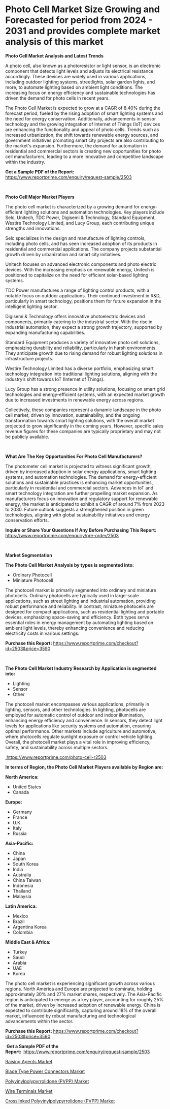 <p><h1>Photo Cell Market Size Growing and Forecasted for period from 2024 - 2031 and provides complete market analysis of this market</h1></p><p><strong>Photo Cell Market Analysis and Latest Trends</strong></p>
<p><p>A photo cell, also known as a photoresistor or light sensor, is an electronic component that detects light levels and adjusts its electrical resistance accordingly. These devices are widely used in various applications, including outdoor lighting systems, streetlights, solar garden lights, and more, to automate lighting based on ambient light conditions. The increasing focus on energy efficiency and sustainable technologies has driven the demand for photo cells in recent years.</p><p>The Photo Cell Market is expected to grow at a CAGR of 8.40% during the forecast period, fueled by the rising adoption of smart lighting systems and the need for energy conservation. Additionally, advancements in sensor technology and the growing integration of Internet of Things (IoT) devices are enhancing the functionality and appeal of photo cells. Trends such as increased urbanization, the shift towards renewable energy sources, and government initiatives promoting smart city projects are also contributing to the market's expansion. Furthermore, the demand for automation in residential and commercial sectors is creating new opportunities for photo cell manufacturers, leading to a more innovative and competitive landscape within the industry.</p></p>
<p><strong>Get a Sample PDF of the Report:&nbsp;</strong> <a href="https://www.reportprime.com/enquiry/request-sample/2503">https://www.reportprime.com/enquiry/request-sample/2503</a></p>
<p>&nbsp;</p>
<p><strong>Photo Cell Major Market Players</strong></p>
<p><p>The photo cell market is characterized by a growing demand for energy-efficient lighting solutions and automation technologies. Key players include Selc, Unitech, TDC Power, Digisemi & Technology, Standard Equipment, Westire Technology Limited, and Lucy Group, each contributing unique strengths and innovations.</p><p>Selc specializes in the design and manufacture of lighting controls, including photo cells, and has seen increased adoption of its products in residential and commercial applications. The company projects substantial growth driven by urbanization and smart city initiatives.</p><p>Unitech focuses on advanced electronic components and photo electric devices. With the increasing emphasis on renewable energy, Unitech is positioned to capitalize on the need for efficient solar-based lighting systems.</p><p>TDC Power manufactures a range of lighting control products, with a notable focus on outdoor applications. Their continued investment in R&D, particularly in smart technology, positions them for future expansion in the intelligent lighting sector.</p><p>Digisemi & Technology offers innovative photoelectric devices and components, primarily catering to the industrial sector. With the rise in industrial automation, they expect a strong growth trajectory, supported by expanding manufacturing capabilities.</p><p>Standard Equipment produces a variety of innovative photo cell solutions, emphasizing durability and reliability, particularly in harsh environments. They anticipate growth due to rising demand for robust lighting solutions in infrastructure projects.</p><p>Westire Technology Limited has a diverse portfolio, emphasizing smart technology integration into traditional lighting solutions, aligning with the industry’s shift towards IoT (Internet of Things).</p><p>Lucy Group has a strong presence in utility solutions, focusing on smart grid technologies and energy-efficient systems, with an expected market growth due to increased investments in renewable energy across regions.</p><p>Collectively, these companies represent a dynamic landscape in the photo cell market, driven by innovation, sustainability, and the ongoing transformation towards smart lighting solutions, with the overall market projected to grow significantly in the coming years. However, specific sales revenue figures for these companies are typically proprietary and may not be publicly available.</p></p>
<p>&nbsp;</p>
<p><strong>What Are The Key Opportunities For Photo Cell Manufacturers?</strong></p>
<p><p>The photometer cell market is projected to witness significant growth, driven by increased adoption in solar energy applications, smart lighting systems, and automation technologies. The demand for energy-efficient solutions and sustainable practices is enhancing market opportunities, particularly in residential and commercial sectors. Advances in IoT and smart technology integration are further propelling market expansion. As manufacturers focus on innovation and regulatory support for renewable energy, the market is anticipated to exhibit a CAGR of around 7% from 2023 to 2030. Future outlook suggests a strengthened position in green technologies, aligning with global sustainability initiatives and energy conservation efforts.</p></p>
<p><strong>Inquire or Share Your Questions If Any Before Purchasing This Report:</strong> <a href="https://www.reportprime.com/enquiry/pre-order/2503">https://www.reportprime.com/enquiry/pre-order/2503</a></p>
<p>&nbsp;</p>
<p><strong>Market Segmentation</strong></p>
<p><strong>The Photo Cell Market Analysis by types is segmented into:</strong></p>
<p><ul><li>Ordinary Photocell</li><li>Miniature Photocell</li></ul></p>
<p><p>The photocell market is primarily segmented into ordinary and miniature photocells. Ordinary photocells are typically used in large-scale applications, such as street lighting and industrial automation, providing robust performance and reliability. In contrast, miniature photocells are designed for compact applications, such as residential lighting and portable devices, emphasizing space-saving and efficiency. Both types serve essential roles in energy management by automating lighting based on ambient light levels, thereby enhancing convenience and reducing electricity costs in various settings.</p></p>
<p><strong>Purchase this Report:&nbsp;</strong><a href="https://www.reportprime.com/checkout?id=2503&price=3590">https://www.reportprime.com/checkout?id=2503&price=3590</a></p>
<p>&nbsp;</p>
<p><strong>The Photo Cell Market Industry Research by Application is segmented into:</strong></p>
<p><ul><li>Lighting</li><li>Sensor</li><li>Other</li></ul></p>
<p><p>The photocell market encompasses various applications, primarily in lighting, sensors, and other technologies. In lighting, photocells are employed for automatic control of outdoor and indoor illumination, enhancing energy efficiency and convenience. In sensors, they detect light levels for applications like security systems and automation, ensuring optimal performance. Other markets include agriculture and automotive, where photocells regulate sunlight exposure or control vehicle lighting. Overall, the photocell market plays a vital role in improving efficiency, safety, and sustainability across multiple sectors.</p></p>
<p><a href="https://www.reportprime.com/photo-cell-r2503">&nbsp;https://www.reportprime.com/photo-cell-r2503</a></p>
<p><strong>In terms of Region, the Photo Cell Market Players available by Region are:</strong></p>
<p>
    <p> <strong> North America: </strong>
        <ul>
            <li>United States</li>
            <li>Canada</li>
        </ul>
        </p> 
    <p> <strong> Europe: </strong>
        <ul>
            <li>Germany</li>
            <li>France</li>
            <li>U.K.</li>
            <li>Italy</li>
            <li>Russia</li>
        </ul>
        </p> 
    <p> <strong> Asia-Pacific: </strong>
        <ul>
            <li>China</li>
            <li>Japan</li>
            <li>South Korea</li>
            <li>India</li>
            <li>Australia</li>
            <li>China Taiwan</li>
            <li>Indonesia</li>
            <li>Thailand</li>
            <li>Malaysia</li>
        </ul>
        </p> 
    <p> <strong> Latin America: </strong>
        <ul>
            <li>Mexico</li>
            <li>Brazil</li>
            <li>Argentina Korea</li>
            <li>Colombia</li>
        </ul>
        </p> 
    <p> <strong> Middle East & Africa: </strong>
        <ul>
            <li>Turkey</li>
            <li>Saudi</li>
            <li>Arabia</li>
            <li>UAE</li>
            <li>Korea</li>
        </ul>
    </p>
    </p>
<p><p>The photo cell market is experiencing significant growth across various regions. North America and Europe are projected to dominate, holding approximately 30% and 27% market shares, respectively. The Asia-Pacific region is anticipated to emerge as a key player, accounting for roughly 25% of the market, driven by increased adoption of renewable energy. China is expected to contribute significantly, capturing around 18% of the overall market, influenced by robust manufacturing and technological advancements within the sector.</p></p>
<p><strong>Purchase this Report: </strong><a href="https://www.reportprime.com/checkout?id=2503&price=3590">https://www.reportprime.com/checkout?id=2503&price=3590</a></p>
<p>&nbsp;<strong>Get a Sample PDF of the Report:&nbsp;&nbsp;</strong><a href="https://www.reportprime.com/enquiry/request-sample/2503">https://www.reportprime.com/enquiry/request-sample/2503</a></p>
<p><strong></strong></p>
<p><p><a href="https://www.linkedin.com/pulse/strategic-insights-global-raising-agents-market-trends-2024--zzxjf?trackingId=M8tsazXbRlumSB5eLw7gUw%3D%3D">Raising Agents Market</a></p><p><a href="https://www.linkedin.com/pulse/blade-type-power-connectors-market-outlook-forecast-from-2024-ozoac?trackingId=P%2FttFkFuT4KDhtfqv2KpfQ%3D%3D">Blade Type Power Connectors Market</a></p><p><a href="https://issuu.com/reportprime-2/docs/polyvinylpolypyrrolidone-pvpp-marke_02423a68ca7e7d">Polyvinylpolypyrrolidone (PVPP) Market</a></p><p><a href="https://github.com/BryceTownsendr/Market-Research-Report-List-6/blob/main/wire-terminals-market.md">Wire Terminals Market</a></p><p><a href="https://issuu.com/reportprime-2/docs/crosslinked-polyvinylpolypyrrolidon_5de8489f5bde38">Crosslinked Polyvinylpolypyrrolidone (PVPP) Market</a></p></p>